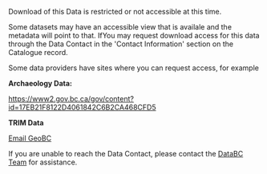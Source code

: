 Download of this Data is restricted or not accessible at this time.

Some datasets may have an accessible view that is availale and the metadata will point to that. IfYou may request download access for this data through the Data Contact in the 'Contact Information' section on the Catalogue record.

Some data providers have sites where you can request access, for example

__Archaeology Data:__

https://www2.gov.bc.ca/gov/content?id=17EB21F8122D4061842C6B2CA468CFD5

__TRIM Data__

[Email GeoBC](mailto:GeoBCInfo@gov.bc.ca)

If you are unable to reach the Data Contact, please contact the [DataBC Team](mailto:Data@gov.bc.ca) for assistance.
